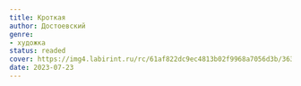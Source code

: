 ```yaml
---
title: Кроткая
author: Достоевский
genre:
- художка
status: readed
cover: https://img4.labirint.ru/rc/61af822dc9ec4813b02f9968a7056d3b/363x561q80/books84/831276/cover.jpg?1636442736
date: 2023-07-23
---
```


